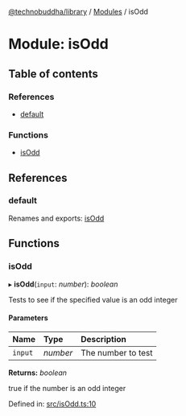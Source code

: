 [@technobuddha/library](../../README.md) / [Modules](../Modules.md) / isOdd

# Module: isOdd

## Table of contents

### References

- [default](isodd.md#default)

### Functions

- [isOdd](isodd.md#isodd)

## References

### default

Renames and exports: [isOdd](isodd.md#isodd)

## Functions

### isOdd

▸ **isOdd**(`input`: *number*): *boolean*

Tests to see if the specified value is an odd integer

#### Parameters

| Name | Type | Description |
| :------ | :------ | :------ |
| `input` | *number* | The number to test |

**Returns:** *boolean*

true if the number is an odd integer

Defined in: [src/isOdd.ts:10](https://github.com/technobuddha/hill.software/blob/65b5e5d/packages/library/src/isOdd.ts#L10)
